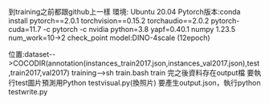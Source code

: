 到training之前都跟github上一樣
環境:
Ubuntu 20.04
Pytorch版本:conda install pytorch==2.0.1 torchvision==0.15.2 torchaudio==2.0.2 pytorch-cuda=11.7 -c pytorch -c nvidia
python=3.8
yapf=0.40.1
numpy 1.23.5
num_work=10->2
check_point model:DINO-4scale (12epoch)


位置:dataset-->COCODIR(annotation(instances_train2017.json,instances_val2017.json),test,train2017,val2017)
training-->sh train.bash
train 完之後資料存在output檔
要執行test圖片預測用Python testvisual.py(換照片)
要產生output.json，執行python testwrite.py






